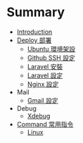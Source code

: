 # Summary

* [Introduction](README.md)
* [Deploy 部署](deploy-bu-shu.md)
  * [Ubuntu 環境架設](Deploy/Ubuntu.md)
  * [Github SSH 設定](Deploy/Github_SSH.md)
  * [Laravel 安裝](Deploy/Laravel_Setup.md)
  * [Laravel 設定](Deploy/Laravel_Config.md)
  * [Nginx 設定](Deploy/Laravel_Config/nginx-she-ding.md)
* Mail
  * [Gmail 設定](Mail/Gmail.md)
* Debug
  * [Xdebug](Debug/xdebug.md)
* [Command 常用指令](command-chang-yong-zhi-ling.md)
  * [Linux](commad/linux.md)

